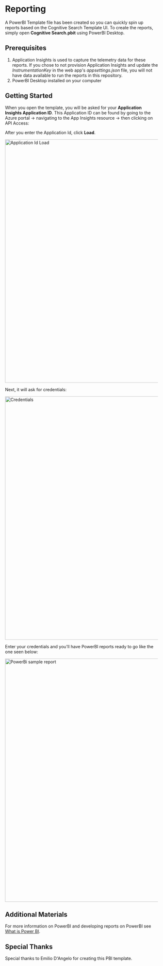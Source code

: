 # Reporting

A PowerBI Template file has been created so you can quickly spin up reports based on the Cognitive Search Template UI. To create the reports, simply open **Cognitive Search.pbit** using PowerBI Desktop.

## Prerequisites

1. Application Insights is used to capture the telemetry data for these reports. If you chose to not provision Application Insights and update the *InstrumentationKey* in the web app's *appsettings.json* file, you will not have data available to run the reports in this repository.
1. PowerBI Desktop installed on your computer

## Getting Started

When you open the template, you will be asked for your **Application Insights Application ID**. This Application ID can be found by going to the Azure portal -> navigating to the App Insights resource -> then clicking on API Access:

After you enter the Application Id, click **Load**. 

<img src="../images/pbi1.png" alt="Application Id Load" width="800"/>

<!-- ![](../images/pbi1.png) -->


Next, it will ask for credentials:

<img src="../images/pbi2.png" alt="Credentials" width="800"/>

<!-- ![](../images/pbi2.png) -->


Enter your credentials and you'll have PowerBI reports ready to go like the one seen below:

<img src="../images/pbi3.JPG" alt="PowerBi sample report" width="800"/>

<!-- ![](../images/pbi3.jpg) -->

## Additional Materials
For more information on PowerBI and developing reports on PowerBI see [What is Power BI](https://docs.microsoft.com/en-us/power-bi/power-bi-overview).

## Special Thanks 
Special thanks to Emilio D'Angelo for creating this PBI template. 